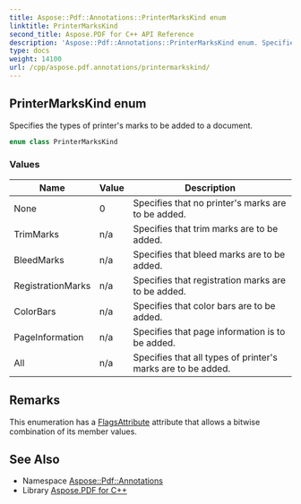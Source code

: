 ```yaml
---
title: Aspose::Pdf::Annotations::PrinterMarksKind enum
linktitle: PrinterMarksKind
second_title: Aspose.PDF for C++ API Reference
description: 'Aspose::Pdf::Annotations::PrinterMarksKind enum. Specifies the types of printer''s marks to be added to a document in C++.'
type: docs
weight: 14100
url: /cpp/aspose.pdf.annotations/printermarkskind/
---
```

## PrinterMarksKind enum


Specifies the types of printer's marks to be added to a document.

```cpp
enum class PrinterMarksKind
```

### Values

| Name | Value | Description |
| --- | --- | --- |
| None | 0 | Specifies that no printer's marks are to be added. |
| TrimMarks | n/a | Specifies that trim marks are to be added. |
| BleedMarks | n/a | Specifies that bleed marks are to be added. |
| RegistrationMarks | n/a | Specifies that registration marks are to be added. |
| ColorBars | n/a | Specifies that color bars are to be added. |
| PageInformation | n/a | Specifies that page information is to be added. |
| All | n/a | Specifies that all types of printer's marks are to be added. |

## Remarks


This enumeration has a [FlagsAttribute](../) attribute that allows a bitwise combination of its member values. 
## See Also

* Namespace [Aspose::Pdf::Annotations](../)
* Library [Aspose.PDF for C++](../../)
